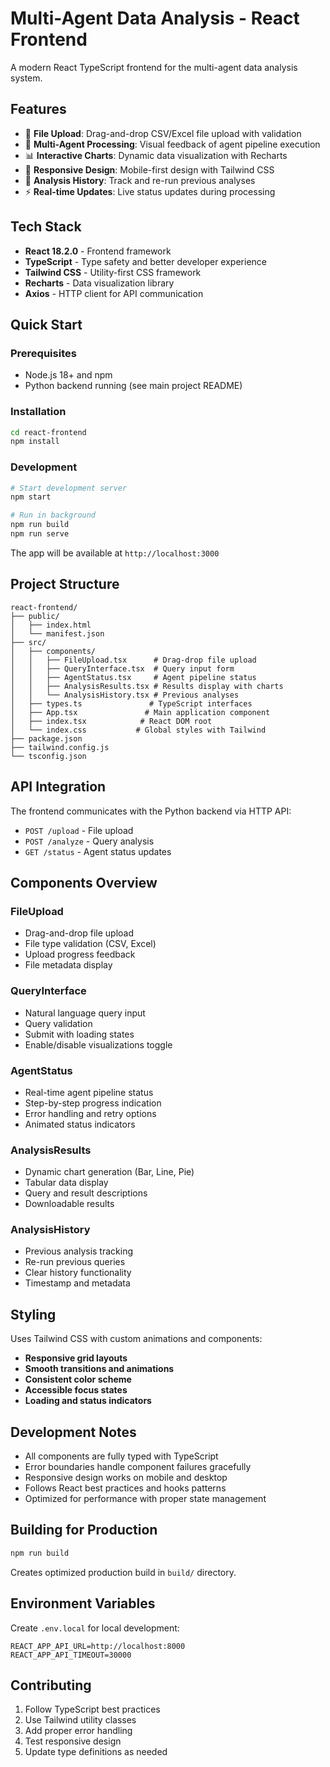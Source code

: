 # Multi-Agent Data Analysis - React Frontend

A modern React TypeScript frontend for the multi-agent data analysis system.

## Features

- 🎯 **File Upload**: Drag-and-drop CSV/Excel file upload with validation
- 🤖 **Multi-Agent Processing**: Visual feedback of agent pipeline execution
- 📊 **Interactive Charts**: Dynamic data visualization with Recharts
- 📱 **Responsive Design**: Mobile-first design with Tailwind CSS
- 🔄 **Analysis History**: Track and re-run previous analyses
- ⚡ **Real-time Updates**: Live status updates during processing

## Tech Stack

- **React 18.2.0** - Frontend framework
- **TypeScript** - Type safety and better developer experience
- **Tailwind CSS** - Utility-first CSS framework
- **Recharts** - Data visualization library
- **Axios** - HTTP client for API communication

## Quick Start

### Prerequisites

- Node.js 18+ and npm
- Python backend running (see main project README)

### Installation

```bash
cd react-frontend
npm install
```

### Development

```bash
# Start development server
npm start

# Run in background
npm run build
npm run serve
```

The app will be available at `http://localhost:3000`

## Project Structure

```
react-frontend/
├── public/
│   ├── index.html
│   └── manifest.json
├── src/
│   ├── components/
│   │   ├── FileUpload.tsx      # Drag-drop file upload
│   │   ├── QueryInterface.tsx  # Query input form
│   │   ├── AgentStatus.tsx     # Agent pipeline status
│   │   ├── AnalysisResults.tsx # Results display with charts
│   │   └── AnalysisHistory.tsx # Previous analyses
│   ├── types.ts               # TypeScript interfaces
│   ├── App.tsx               # Main application component
│   ├── index.tsx            # React DOM root
│   └── index.css           # Global styles with Tailwind
├── package.json
├── tailwind.config.js
└── tsconfig.json
```

## API Integration

The frontend communicates with the Python backend via HTTP API:

- `POST /upload` - File upload
- `POST /analyze` - Query analysis
- `GET /status` - Agent status updates

## Components Overview

### FileUpload
- Drag-and-drop file upload
- File type validation (CSV, Excel)
- Upload progress feedback
- File metadata display

### QueryInterface  
- Natural language query input
- Query validation
- Submit with loading states
- Enable/disable visualizations toggle

### AgentStatus
- Real-time agent pipeline status
- Step-by-step progress indication
- Error handling and retry options
- Animated status indicators

### AnalysisResults
- Dynamic chart generation (Bar, Line, Pie)
- Tabular data display
- Query and result descriptions
- Downloadable results

### AnalysisHistory
- Previous analysis tracking
- Re-run previous queries
- Clear history functionality
- Timestamp and metadata

## Styling

Uses Tailwind CSS with custom animations and components:

- **Responsive grid layouts**
- **Smooth transitions and animations** 
- **Consistent color scheme**
- **Accessible focus states**
- **Loading and status indicators**

## Development Notes

- All components are fully typed with TypeScript
- Error boundaries handle component failures gracefully  
- Responsive design works on mobile and desktop
- Follows React best practices and hooks patterns
- Optimized for performance with proper state management

## Building for Production

```bash
npm run build
```

Creates optimized production build in `build/` directory.

## Environment Variables

Create `.env.local` for local development:

```env
REACT_APP_API_URL=http://localhost:8000
REACT_APP_API_TIMEOUT=30000
```

## Contributing

1. Follow TypeScript best practices
2. Use Tailwind utility classes
3. Add proper error handling
4. Test responsive design
5. Update type definitions as needed
